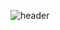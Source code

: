  ![header](https://user-images.githubusercontent.com/68532133/140015898-0e3d123c-3fb6-4113-9723-ea4c4147fcf0.png)
 


